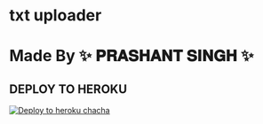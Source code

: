 # txt uploader

# Made By ✨ 𝐏𝐑𝐀𝐒𝐇𝐀𝐍𝐓 𝐒𝐈𝐍𝐆𝐇 ✨


## DEPLOY TO HEROKU


[![Deploy to heroku chacha](https://www.herokucdn.com/deploy/button.svg)](https://dashboard.heroku.com/new?template=https://github.com/pranshusingh2/TXT-UP.git)
